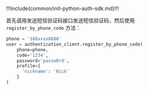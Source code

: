!!!include(common/init-python-auth-sdk.md)!!!

首先调用发送短信验证码接口发送短信验证码，然后使用 `register_by_phone_code` 方法：

```python
phone = '188xxxx8888'
user = authentication_client.register_by_phone_code(
    phone=phone,
    code='1234',
    password='passw0rd',
    profile={
      'nickname': 'Nick'
    }
)
```
